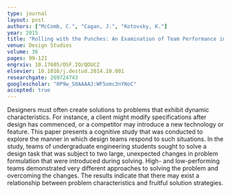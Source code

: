 ```yaml
---
type: journal
layout: post
authors: ["McComb, C.", "Cagan, J.", "Kotovsky, K."]
year: 2015
title: "Rolling with the Punches: An Examination of Team Performance in a Design Task Subject to Drastic Changes"
venue: Design Studies
volume: 36
pages: 99-121
engrxiv: 10.17605/OSF.IO/QDUCZ
elsevier: 10.1016/j.destud.2014.10.001
researchgate: 269724743
googlescholar: "0P9w_S0AAAAJ:WF5omc3nYNoC"
accepted: true
---
```

Designers must often create solutions to problems that exhibit dynamic characteristics. For instance, a client might modify specifications after design has commenced, or a competitor may introduce a new technology or feature. This paper presents a cognitive study that was conducted to explore the manner in which design teams respond to such situations. In the study, teams of undergraduate engineering students sought to solve a design task that was subject to two large, unexpected changes in problem formulation that were introduced during solving. High- and low-performing teams demonstrated very different approaches to solving the problem and overcoming the changes. The results indicate that there may exist a relationship between problem characteristics and fruitful solution strategies.
